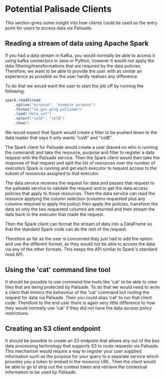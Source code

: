 # Potential Palisade Clients

This section gives some insight into how clients could be used as the entry point for users to access data via Palisade.

## Reading a stream of data using Apache Spark
If you had a data stream in Kafka, you would normally be able to access it using kafka connectors in Java or Python,
however it would not apply the data filtering/transformations that are required by the data policies.
Therefore, we want to be able to provide the user with as similar an experience as possible so the user hardly realises any difference.

To do that we would want the user to start the job off by running the following: 

```java
spark.readStream
    .option("purpose", "example purpose")
    .format("uk.gov.gchq.palisade")
    .load("data_set")
    .select("colA", "colB")
    .show()
```

We would expect that Spark would create a filter to be pushed down to the data reader that says it only wants "colA" and "colB".

The Spark client for Palisade would create a user (based on who is running the command) and take the resource, purpose and filter to register a data request with the Palisade service.
Then the Spark client would then take the response of that request and split the list of resources over the number of executors Spark is running and get each executor to request access to the subset of resources assigned to that executor.

The data service receives the request for data and passes that request to the palisade service to validate the request and to get the data access policies that apply to those resources.
Then the data service can read the resource applying the column selection (columns requested plus any columns required to apply the policy) then apply the policies, transform the data so only the two requested columns are returned and then stream the data back to the executor that made the request.

Then the Spark client can format the stream of data into a DataFrame so that the standard Spark code can do the rest of the request.

Therefore as far as the user is concerned they just had to add the option and use the different format, as they would not be able to access the data via any of the other formats.
This keeps the API similar to Spark's standard read API. 

## Using the 'cat' command line tool
It should be possible to use command line tools like 'cat' to be able to view files that are being protected by Palisade. 
To do that we would need to write a client that mimics the behaviour of the 'cat' command but routing the request for data via Palisade. 
Then you could alias 'cat' to run that client code. 
Therefore to the end user there is again very little difference to how they would normally use 'cat' if they did not have the data access policy restrictions.

## Creating an S3 client endpoint
It should be possible to create an S3 endpoint that allows any out of the box data processing technology that supports S3 to route requests via Palisade. 
This mechanism would require a way to register your user supplied information such as the purpose for your query to a separate service which provides you a token to embed in the resource URL.
Then the client would be able to go to strip out the context token and retrieve the contextual information to be used by Palisade.